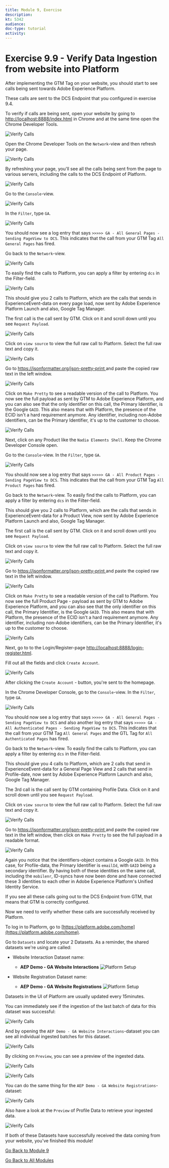 ```yaml
---
title: Module 9, Exercise
description: 
kt: 5342
audience: 
doc-type: tutorial
activity: 
---
```


# Exercise 9.9 - Verify Data Ingestion from website into Platform

After implementing the GTM Tag on your website, you should start to see calls being sent towards Adobe Experience Platform.

These calls are sent to the DCS Endpoint that you configured in exercise 9.4.

To verify if calls are being sent, open your website by going to [http://localhost:8888/index.html](http://localhost:8888/index.html) in Chrome and at the same time open the Chrome Developer Tools.

![Verify Calls](./images/devtools.png)

Open the Chrome Developer Tools on the ``Network``-view and then refresh your page.

![Verify Calls](./images/sitedevtools.png)

By refreshing your page, you'll see all the calls being sent from the page to various servers, including the calls to the DCS Endpoint of Platform.

![Verify Calls](./images/sitecalls.png)

Go to the ``Console``-view.

![Verify Calls](./images/sitecallsconsole.png)

In the ``Filter``, type ``GA``.

![Verify Calls](./images/sitecallsconsolega.png)

You should now see a log entry that says ``>>>>> GA - All General Pages - Sending PageView to DCS``. This indicates that the call from your GTM Tag ``All General Pages`` has fired.

Go back to the ``Network``-view.

![Verify Calls](./images/sitecalls.png)

To easily find the calls to Platform, you can apply a filter by entering ``dcs`` in the Filter-field.

![Verify Calls](./images/dcsfilter.png)

This should give you 2 calls to Platform, which are the calls that sends in ExperienceEvent-data on every page load, now sent by Adobe Experience Platform Launch and also, Google Tag Manager.

The first call is the call sent by GTM. Click on it and scroll down until you see ``Request Payload``.

![Verify Calls](./images/payload.png)

Click on ``view source`` to view the full raw call to Platform. Select the full raw text and copy it.

![Verify Calls](./images/rawcall.png)

Go to [https://jsonformatter.org/json-pretty-print
](https://jsonformatter.org/json-pretty-print
) and paste the copied raw text in the left window.

![Verify Calls](./images/makepretty.png)

Click on ``Make Pretty`` to see a readable version of the call to Platform. You now see the full payload as sent by GTM to Adobe Experience Platform, and you can also see that the only identifier on this call, the Primary Identifier, is the Google ``GAID``. This also means that with Platform, the presence of the ECID isn't a hard requirement anymore. Any identifier, including non-Adobe identifiers, can be the Primary Identifier, it's up to the customer to choose.

![Verify Calls](./images/prettycall.png)

Next, click on any Product like the ``Nadia Elements Shell``. Keep the Chrome Developer Console open.

Go to the ``Console``-view. In the ``Filter``, type ``GA``.

![Verify Calls](./images/sitecallsconsolegapp.png)

You should now see a log entry that says ``>>>>> GA - All Product Pages - Sending PageView to DCS``. This indicates that the call from your GTM Tag ``All Product Pages`` has fired.

Go back to the ``Network``-view. To easily find the calls to Platform, you can apply a filter by entering ``dcs`` in the Filter-field.

This should give you 2 calls to Platform, which are the calls that sends in ExperienceEvent-data for a Product View, now sent by Adobe Experience Platform Launch and also, Google Tag Manager.

The first call is the call sent by GTM. Click on it and scroll down until you see ``Request Payload``.

Click on ``view source`` to view the full raw call to Platform. Select the full raw text and copy it.

![Verify Calls](./images/rawcallpp.png)

Go to [https://jsonformatter.org/json-pretty-print
](https://jsonformatter.org/json-pretty-print
) and paste the copied raw text in the left window.

![Verify Calls](./images/makepretty.png)

Click on ``Make Pretty`` to see a readable version of the call to Platform. You now see the full Product Page - payload as sent by GTM to Adobe Experience Platform, and you can also see that the only identifier on this call, the Primary Identifier, is the Google ``GAID``. This also means that with Platform, the presence of the ECID isn't a hard requirement anymore. Any identifier, including non-Adobe identifiers, can be the Primary Identifier, it's up to the customer to choose.

![Verify Calls](./images/prettycallpp.png)

Next, go to to the Login/Register-page [http://localhost:8888/login-register.html](http://localhost:8888/login-register.html).

Fill out all the fields and click ``Create Account``.

![Verify Calls](./images/createaccount.png)

After clicking the ``Create Account`` - button, you're sent to the homepage.

In the Chrome Developer Console, go to the ``Console``-view. In the ``Filter``, type ``GA``.

![Verify Calls](./images/sitecallsconsolegauth.png)

You should now see a log entry that says ``>>>>> GA - All General Pages - Sending PageView to DCS`` and also another log entry that says ``>>>>> GA - All Authenticated Pages - Sending PageView to DCS``. This indicates that the call from your GTM Tag ``All General Pages`` and the GTL Tag for ``All Authenticated Pages`` has fired.

Go back to the ``Network``-view. To easily find the calls to Platform, you can apply a filter by entering ``dcs`` in the Filter-field.

This should give you 4 calls to Platform, which are 2 calls that send in ExperienceEvent-data for a General Page View and 2 calls that send in Profile-date, now sent by Adobe Experience Platform Launch and also, Google Tag Manager.

The 3rd call is the call sent by GTM containing Profile Data. Click on it and scroll down until you see ``Request Payload``.

Click on ``view source`` to view the full raw call to Platform. Select the full raw text and copy it.

![Verify Calls](./images/rawcallauth.png)

Go to [https://jsonformatter.org/json-pretty-print
](https://jsonformatter.org/json-pretty-print
) and paste the copied raw text in the left window, then click on ``Make Pretty`` to see the full payload in a readable format.

![Verify Calls](./images/prettyprofile.png)

Again you notice that the identifiers-object contains a Google ``GAID``. In this case, for Profile-data, the Primary Identifier is ``emailId``, with ``GAID`` being a secondary identifier. By having both of these identities on the same call, including the ``mobilenr``, ID-syncs have now been done and have connected these 3 identities to each other in Adobe Experience Platform's Unified Identity Service.

If you see all these calls going out to the DCS Endpoint from GTM, that means that GTM is correctly configured.

Now we need to verify whether these calls are successfully received by Platform.

To log in to Platform, go to [https://platform.adobe.com/home](https://platform.adobe.com/home).

Go to ``Datasets`` and locate your 2 Datasets. As a reminder, the shared datasets we're using are called:

* Website Interaction Dataset name:
  
  * **AEP Demo - GA Website Interactions**
      ![Platform Setup](./images/ee.png)

* Website Registration Dataset name:
  
  * **AEP Demo - GA Website Registrations**
      ![Platform Setup](./images/p.png)

Datasets in the UI of Platform are usually updated every 15minutes.

You can immediately see if the ingestion of the last batch of data for this dataset was successful:

![Verify Calls](./images/datasetstatus.png)

And by opening the ``AEP Demo - GA Website Interactions``-dataset you can see all individual ingested batches for this dataset.

![Verify Calls](./images/alleebatches.png)

By clicking on ``Preview``, you can see a preview of the ingested data.

![Verify Calls](./images/previewbtn.png)

![Verify Calls](./images/eepreview.png)

You can do the same thing for the ``AEP Demo - GA Website Registrations``- dataset:

![Verify Calls](./images/profilebatches.png)

Also have a look at the ``Preview`` of Profile Data to retrieve your ingested data.

![Verify Calls](./images/profilepreviewdata.png)

If both of these Datasets have successfully received the data coming from your website, you've finished this module!

[Go Back to Module 9](./data-ingestion-using-google-tag-manager-and-google-analytics.md)

[Go Back to All Modules](../../README.md)
